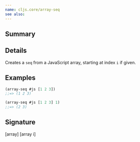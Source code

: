 ```yaml
---
name: cljs.core/array-seq
see also:
---
```


## Summary

## Details

Creates a `seq` from a JavaScript array, starting at index `i` if given.

## Examples

```clj
(array-seq #js [1 2 3])
;;=> (1 2 3)

(array-seq #js [1 2 3] 1)
;;=> (2 3)
```

## Signature
[array]
[array i]
